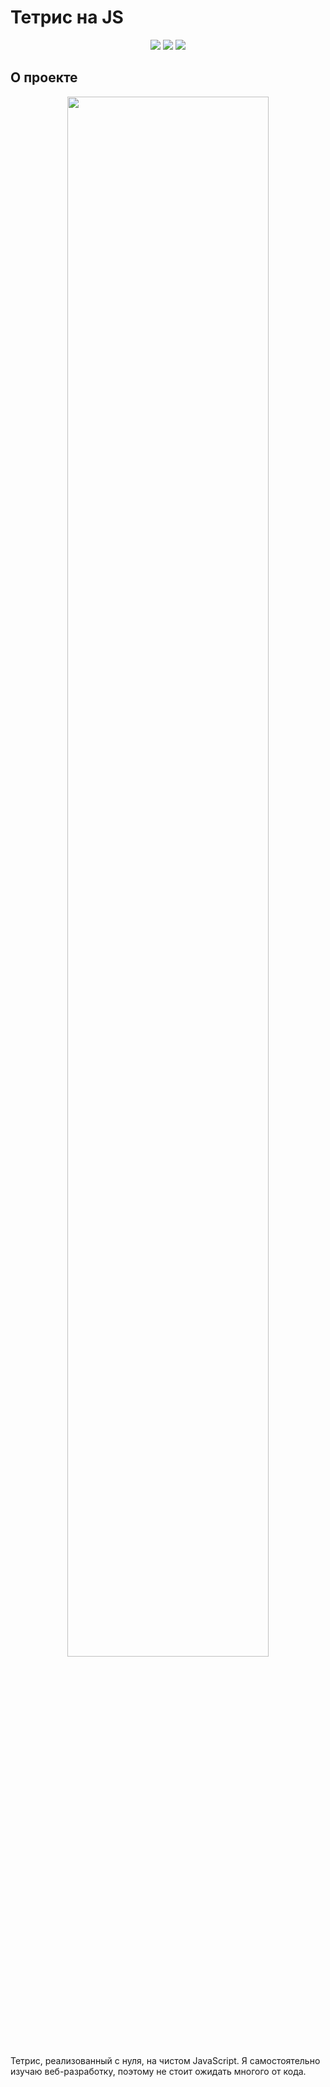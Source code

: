 # Тетрис на JS

<p align="center">
	<img src="https://img.shields.io/badge/made%20by-venyak-blue.svg?style=for-the-badge" >
	<img src="https://img.shields.io/github/issues/Venyak/seville-atelier-landing?style=for-the-badge">
	<img src="https://img.shields.io/github/stars/Venyak/seville-atelier-landing?style=for-the-badge">

</p>

## О проекте

<p align="center">
<img src="https://media2.giphy.com/media/GW8vt4P1Z2htGu8e4Z/giphy.gif?cid=790b7611a6450ce3e884607f8e7674699e65c520d3e5aa71&rid=giphy.gif&ct=g" width="80%"></p>
Тетрис, реализованный с нуля, на чистом JavaScript. Я самостоятельно изучаю веб-разработку, поэтому не стоит ожидать многого от кода.
